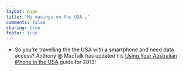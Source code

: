 ```yaml
---
layout: page
title: "My musings on the USA …"
comments: false
sharing: true
footer: true
---
```


 - So you're travelling the the USA with a smartphone and need data access? Anthony @ MacTalk has updated his [Using Your Australian iPhone in the USA](http://www.mactalk.com.au/content/how-using-your-australian-iphone-usa-2013-2859/) guide for 2013!